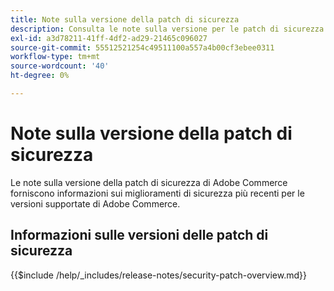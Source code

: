 ```yaml
---
title: Note sulla versione della patch di sicurezza
description: Consulta le note sulla versione per le patch di sicurezza di Adobe Commerce.
exl-id: a3d78211-41ff-4df2-ad29-21465c096027
source-git-commit: 55512521254c49511100a557a4b00cf3ebee0311
workflow-type: tm+mt
source-wordcount: '40'
ht-degree: 0%

---
```



# Note sulla versione della patch di sicurezza

Le note sulla versione della patch di sicurezza di Adobe Commerce forniscono informazioni sui miglioramenti di sicurezza più recenti per le versioni supportate di Adobe Commerce.

## Informazioni sulle versioni delle patch di sicurezza

{{$include /help/_includes/release-notes/security-patch-overview.md}}

<!-- Last updated from includes: 2025-05-28 16:37:31 -->

